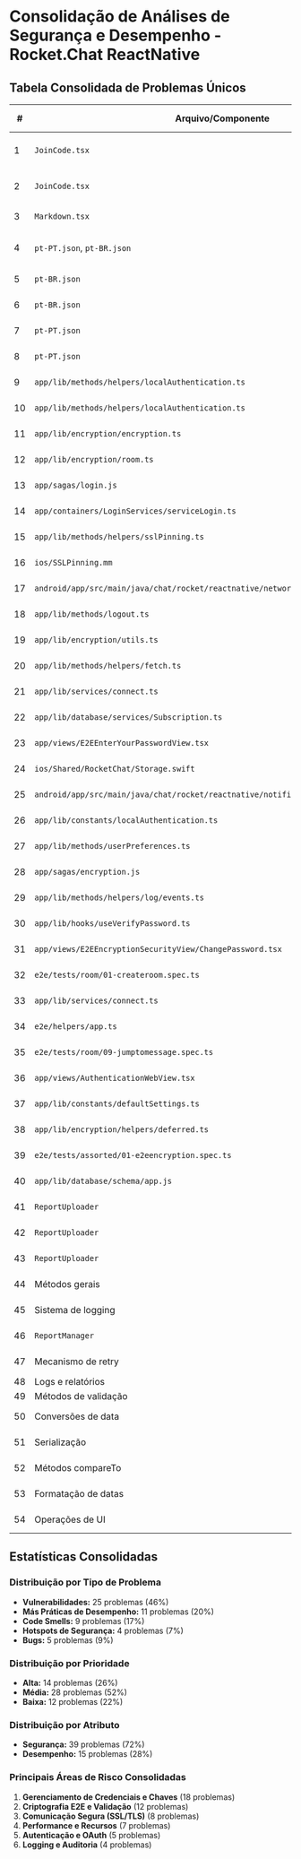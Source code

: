 # Consolidação de Análises de Segurança e Desempenho - Rocket.Chat ReactNative

## Tabela Consolidada de Problemas Únicos

| **#** | **Arquivo/Componente**                                                           | **Tipo do Problema** | **Atributo** | **Subatributo**    | **Prioridade** | **Descrição**                                                                           |
| ----------- | -------------------------------------------------------------------------------------- | -------------------------- | ------------------ | ------------------------ | -------------------- | ----------------------------------------------------------------------------------------------- |
| 1           | `JoinCode.tsx`                                                                       | Vulnerabilidade            | Segurança         | Confidencialidade        | Média               | Campo de entrada usa `secureTextEntry` mas sem proteção contra captura de tela ou clipboard |
| 2           | `JoinCode.tsx`                                                                       | Má Prática de Desempenho | Desempenho         | Comportamento Temporal   | Baixa                | Foco do campo usando `InteractionManager.runAfterInteractions` causa atraso perceptível      |
| 3           | `Markdown.tsx`                                                                       | Má Prática de Desempenho | Desempenho         | Utilização de Recursos | Baixa                | Múltiplos componentes `BaseButton` e `Gap` renderizados sem mapeamento dinâmico           |
| 4           | `pt-PT.json`, `pt-BR.json`                                                         | Hotspot de Segurança      | Segurança         | Autenticidade            | Média               | Mensagens de erro de autenticação sem limitação de tentativas (ataques de força bruta)     |
| 5           | `pt-BR.json`                                                                         | Vulnerabilidade            | Segurança         | Responsabilidade         | Baixa                | Mensagens de erro genéricas expõem detalhes internos do sistema                               |
| 6           | `pt-BR.json`                                                                         | Hotspot de Segurança      | Segurança         | Confidencialidade        | Alta                 | Senha E2E sem mecanismos de recuperação ou backup seguro                                      |
| 7           | `pt-PT.json`                                                                         | Bug                        | Segurança         | Integridade              | Média               | Nomes de sala sem validação robusta no frontend                                               |
| 8           | `pt-PT.json`                                                                         | Code Smell                 | Desempenho         | Capacidade               | Baixa                | Limitação de usuários sem tratamento dinâmico para grandes volumes                          |
| 9           | `app/lib/methods/helpers/localAuthentication.ts`                                     | Vulnerabilidade            | Segurança         | Autenticidade            | Alta                 | SHA-256 simples para hash de senha sem salt                                                     |
| 10          | `app/lib/methods/helpers/localAuthentication.ts`                                     | Má Prática de Desempenho | Desempenho         | Comportamento Temporal   | Média               | Múltiplas chamadas síncronas para verificar biometria bloqueiam UI                            |
| 11          | `app/lib/encryption/encryption.ts`                                                   | Hotspot de Segurança      | Segurança         | Confidencialidade        | Alta                 | Chaves privadas E2E armazenadas em texto simples no UserPreferences                             |
| 12          | `app/lib/encryption/room.ts`                                                         | Vulnerabilidade            | Segurança         | Integridade              | Alta                 | Geração de chaves de sala com apenas 16 bytes aleatórios                                     |
| 13          | `app/sagas/login.js`                                                                 | Vulnerabilidade            | Segurança         | Confidencialidade        | Alta                 | Tokens de autenticação no Keychain iOS sem verificação de integridade                       |
| 14          | `app/containers/LoginServices/serviceLogin.ts`                                       | Hotspot de Segurança      | Segurança         | Autenticidade            | Média               | Estados OAuth com apenas 43 caracteres (podem ser previsíveis)                                 |
| 15          | `app/lib/methods/helpers/sslPinning.ts`                                              | Vulnerabilidade            | Segurança         | Integridade              | Alta                 | Senhas de certificados via Alert.prompt sem validação de força                               |
| 16          | `ios/SSLPinning.mm`                                                                  | Code Smell                 | Segurança         | Resistência             | Média               | Tratamento inadequado de erros na validação SSL/TLS                                           |
| 17          | `android/app/src/main/java/chat/rocket/reactnative/networking/SSLPinningModule.java` | Vulnerabilidade            | Segurança         | Confidencialidade        | Alta                 | Chaves privadas de certificados expostas em métodos públicos                                  |
| 18          | `app/lib/methods/logout.ts`                                                          | Vulnerabilidade            | Segurança         | Não-repúdio            | Média               | Limpeza incompleta de dados sensíveis durante logout                                           |
| 19          | `app/lib/encryption/utils.ts`                                                        | Má Prática de Desempenho | Desempenho         | Utilização de Recursos | Média               | Operações de criptografia sem paralelização                                                 |
| 20          | `app/lib/methods/helpers/fetch.ts`                                                   | Vulnerabilidade            | Segurança         | Autenticidade            | Alta                 | Credenciais Basic Auth em Base64 simples                                                        |
| 21          | `app/lib/services/connect.ts`                                                        | Vulnerabilidade            | Segurança         | Responsabilidade         | Média               | Múltiplas tentativas de login sem rate limiting                                                |
| 22          | `app/lib/database/services/Subscription.ts`                                          | Má Prática de Desempenho | Desempenho         | Utilização de Recursos | Média               | Queries de banco não otimizadas para dados de criptografia                                     |
| 23          | `app/views/E2EEnterYourPasswordView.tsx`                                             | Vulnerabilidade            | Segurança         | Confidencialidade        | Alta                 | Senha E2E mantida em estado do componente sem limpeza                                           |
| 24          | `ios/Shared/RocketChat/Storage.swift`                                                | Vulnerabilidade            | Segurança         | Confidencialidade        | Alta                 | Acesso ao Keychain sem validação de contexto de segurança                                    |
| 25          | `android/app/src/main/java/chat/rocket/reactnative/notification/Encryption.java`     | Vulnerabilidade            | Segurança         | Integridade              | Alta                 | Descriptografia de mensagens sem validação de integridade                                     |
| 26          | `app/lib/constants/localAuthentication.ts`                                           | Code Smell                 | Segurança         | Resistência             | Baixa                | Constantes de segurança hardcoded sem configuração flexível                                 |
| 27          | `app/lib/methods/userPreferences.ts`                                                 | Vulnerabilidade            | Segurança         | Confidencialidade        | Alta                 | Dados sensíveis armazenados sem criptografia adicional                                         |
| 28          | `app/sagas/encryption.js`                                                            | Má Prática de Desempenho | Desempenho         | Comportamento Temporal   | Média               | Inicialização de criptografia bloqueante durante login                                        |
| 29          | `app/lib/methods/helpers/log/events.ts`                                              | Vulnerabilidade            | Segurança         | Confidencialidade        | Média               | Logs de debug contêm informações sensíveis (tokens, senhas)                                 |
| 30          | `app/lib/hooks/useVerifyPassword.ts`                                                 | Vulnerabilidade            | Segurança         | Integridade              | Média               | Política de senhas fraca com validação apenas no cliente                                     |
| 31          | `app/views/E2EEncryptionSecurityView/ChangePassword.tsx`                             | Vulnerabilidade            | Segurança         | Responsabilidade         | Média               | Ausência de auditoria para ações sensíveis                                                  |
| 32          | `e2e/tests/room/01-createroom.spec.ts`                                               | Má Prática de Desempenho | Desempenho         | Comportamento Temporal   | Alta                 | Timeouts excessivos (60000ms) em operações de rede                                            |
| 33          | `app/lib/services/connect.ts`                                                        | Má Prática de Desempenho | Desempenho         | Utilização de Recursos | Alta                 | Vazamentos de memória por listeners não removidos                                             |
| 34          | `e2e/helpers/app.ts`                                                                 | Code Smell                 | Desempenho         | Utilização de Recursos | Média               | Uso excessivo de sleep() em testes                                                              |
| 35          | `e2e/tests/room/09-jumptomessage.spec.ts`                                            | Má Prática de Desempenho | Desempenho         | Capacidade               | Média               | Falta de paginação eficiente para carregamento de mensagens                                   |
| 36          | `app/views/AuthenticationWebView.tsx`                                                | Vulnerabilidade            | Segurança         | Autenticidade            | Média               | Validação insuficiente de parâmetros OAuth                                                   |
| 37          | `app/lib/constants/defaultSettings.ts`                                               | Code Smell                 | Segurança         | Integridade              | Baixa                | Configurações padrão de segurança podem ser inadequadas                                     |
| 38          | `app/lib/encryption/helpers/deferred.ts`                                             | Má Prática de Desempenho | Desempenho         | Utilização de Recursos | Média               | Promises não resolvidas/rejeitadas adequadamente                                               |
| 39          | `e2e/tests/assorted/01-e2eencryption.spec.ts`                                        | Code Smell                 | Desempenho         | Comportamento Temporal   | Baixa                | Timeouts longos em testes E2E                                                                   |
| 40          | `app/lib/database/schema/app.js`                                                     | Má Prática de Desempenho | Desempenho         | Utilização de Recursos | Baixa                | Operações sequenciais de database não otimizadas                                             |
| 41          | `ReportUploader`                                                                     | Vulnerabilidade            | Desempenho         | Utilização de Recursos | Média               | Gerenciamento inadequado de threads pode causar vazamentos                                      |
| 42          | `ReportUploader`                                                                     | Code Smell                 | Desempenho         | Utilização de Recursos | Baixa                | Recursos não fechados adequadamente em try-with-resources                                      |
| 43          | `ReportUploader`                                                                     | Vulnerabilidade            | Segurança         | Integridade              | Média               | Coleções acessadas sem sincronização em ambiente multithread                                |
| 44          | Métodos gerais                                                                        | Bug                        | Segurança         | Resistência             | Média               | Validação inadequada de entradas pode causar NullPointerException                             |
| 45          | Sistema de logging                                                                     | Code Smell                 | Desempenho         | Utilização de Recursos | Baixa                | Sistema de logging não fornece informações suficientes para diagnóstico                     |
| 46          | `ReportManager`                                                                      | Má Prática de Desempenho | Desempenho         | Utilização de Recursos | Média               | Objetos grandes mantidos em memória por tempo desnecessário                                   |
| 47          | Mecanismo de retry                                                                     | Code Smell                 | Desempenho         | Comportamento Temporal   | Baixa                | Retry simplista pode causar sobrecarga desnecessária                                           |
| 48          | Logs e relatórios                                                                     | Vulnerabilidade            | Segurança         | Confidencialidade        | Média               | Informações sensíveis expostas em logs                                                       |
| 49          | Métodos de validação                                                                | Vulnerabilidade            | Segurança         | Resistência             | Média               | Parâmetros não validados quanto a null                                                        |
| 50          | Conversões de data                                                                    | Code Smell                 | Desempenho         | Comportamento Temporal   | Baixa                | Uso de construtores depreciados para Timestamp e Time                                           |
| 51          | Serialização                                                                         | Vulnerabilidade            | Segurança         | Integridade              | Baixa                | Classes lançam exceção em readResolve sem documentação clara                               |
| 52          | Métodos compareTo                                                                     | Bug                        | Segurança         | Integridade              | Baixa                | CompareTo pode não ser consistente com equals                                                  |
| 53          | Formatação de datas                                                                  | Code Smell                 | Desempenho         | Comportamento Temporal   | Baixa                | Formatação não considera locale do usuário                                                  |
| 54          | Operações de UI                                                                      | Bug                        | Desempenho         | Comportamento Temporal   | Média               | Operações de UI podem ser chamadas fora da thread principal                                   |

## Estatísticas Consolidadas

### Distribuição por Tipo de Problema

* **Vulnerabilidades:** 25 problemas (46%)
* **Más Práticas de Desempenho:** 11 problemas (20%)
* **Code Smells:** 9 problemas (17%)
* **Hotspots de Segurança:** 4 problemas (7%)
* **Bugs:** 5 problemas (9%)

### Distribuição por Prioridade

* **Alta:** 14 problemas (26%)
* **Média:** 28 problemas (52%)
* **Baixa:** 12 problemas (22%)

### Distribuição por Atributo

* **Segurança:** 39 problemas (72%)
* **Desempenho:** 15 problemas (28%)

### Principais Áreas de Risco Consolidadas

1. **Gerenciamento de Credenciais e Chaves** (18 problemas)
2. **Criptografia E2E e Validação** (12 problemas)
3. **Comunicação Segura (SSL/TLS)** (8 problemas)
4. **Performance e Recursos** (7 problemas)
5. **Autenticação e OAuth** (5 problemas)
6. **Logging e Auditoria** (4 problemas)

